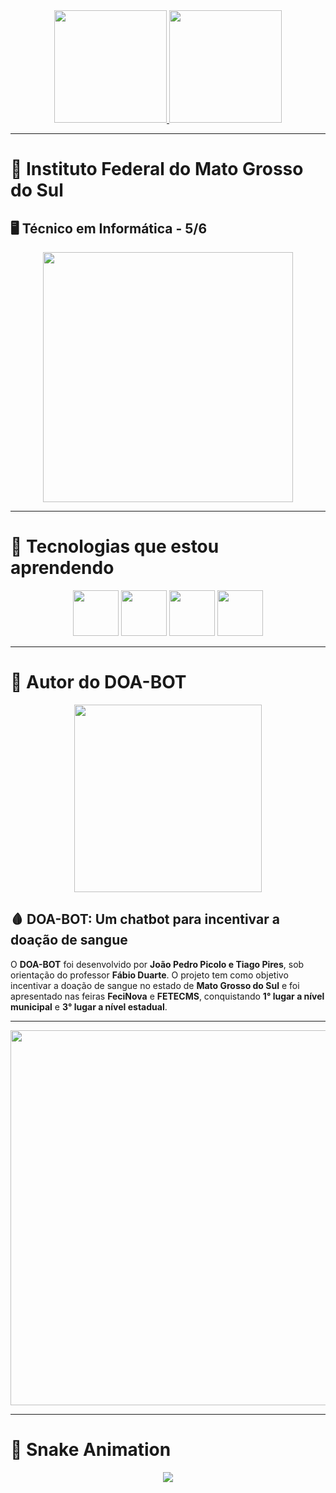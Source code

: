 <div align="center">
  <a href="https://github.com/joaopedropicolo">
    <img loading="lazy" height="180em" src="https://github-readme-stats.vercel.app/api/top-langs/?username=joaopedropicolo&layout=compact&langs_count=7&theme=radical"/>
    <img loading="lazy" height="180em" src="https://github-readme-stats.vercel.app/api?username=joaopedropicolo&show_icons=true&theme=radical&include_all_commits=true&count_private=true"/>
  </a>
</div>

---

# 📖 Instituto Federal do Mato Grosso do Sul  
## 🖥️ Técnico em Informática - 5/6
<div align="center">
  <img src="https://github.com/user-attachments/assets/143cd8d7-13e7-4345-a81d-b4f1c35fd140" width="400" height="400">
</div>

---

# 🚀 Tecnologias que estou aprendendo
<div align="center">
  <img loading="lazy" src="https://github.com/user-attachments/assets/e3515c52-1e2d-4ffd-a70b-c682c5201338" width="73" height="73"/>
  <img loading="lazy" src="https://github.com/user-attachments/assets/bdf5107b-7b80-4019-9e8b-c24d7ff5e175" width="73" height="73"/>
  <img loading="lazy" src="https://github.com/user-attachments/assets/ab4fa726-046d-4d71-9120-afef56fa45c0" width="73" height="73"/>
  <img loading="lazy" src="https://github.com/user-attachments/assets/f3a579cd-04be-42d0-9b21-efe4cf6a2aa5" width="73" height="73"/>
</div>

---

# 🤖 Autor do DOA-BOT
<div align="center">
  <img src="https://github.com/user-attachments/assets/b26d70f6-0b9b-425e-97ba-e3679c8e4560" width="300" height="300">
</div>

## 🩸 DOA-BOT: Um chatbot para incentivar a doação de sangue

O **DOA-BOT** foi desenvolvido por **João Pedro Picolo e Tiago Pires**, sob orientação do professor **Fábio Duarte**. O projeto tem como objetivo incentivar a doação de sangue no estado de **Mato Grosso do Sul** e foi apresentado nas feiras **FeciNova** e **FETECMS**, conquistando **1° lugar a nível municipal** e **3° lugar a nível estadual**.

---

<div align="center">
  <img loading="lazy" src="https://github.com/user-attachments/assets/45681b3c-ffc6-4016-9837-8ea6622e321d" width="600" height="600"/>
</div>

---

# 🐍 Snake Animation
<div align="center">
  <img src="https://raw.githubusercontent.com/joaopedropicolo/joaopedropicolo/output/github-contribution-grid-snake.svg"/>
</div>
